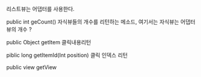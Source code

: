 리스트뷰는 어댑터를 사용한다.

public int geCount() 자식뷰들의 개수를 리턴하는 메소드, 여기서는 자식뷰는 어댑터 뷰의 개수 ?

public Object getItem
클릭내용리턴

piblic long getItemId(Int position)
클릭 인덱스 리턴

public view getView